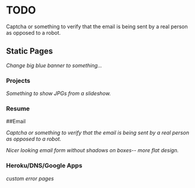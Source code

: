 # TODO

Captcha or something to verify that the email is being sent by a real person as opposed to a robot.



## Static Pages

*Change big blue banner to something...*


### Projects

*Something to show JPGs from a slideshow.*

### Resume



##Email

*Captcha or something to verify that the email is being sent by a real person as opposed to a robot.*

*Nicer looking email form without shadows on boxes-- more flat design.*


### Heroku/DNS/Google Apps

*custom error pages*